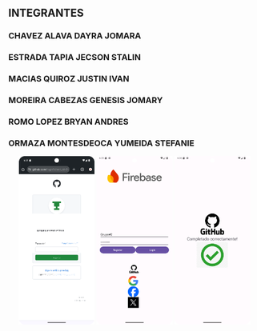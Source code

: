 ## INTEGRANTES ##
### CHAVEZ ALAVA DAYRA JOMARA
### ESTRADA TAPIA JECSON STALIN
### MACIAS QUIROZ JUSTIN IVAN
### MOREIRA CABEZAS GENESIS JOMARY
### ROMO LOPEZ BRYAN ANDRES
### ORMAZA MONTESDEOCA YUMEIDA STEFANIE

<p align="center">
 <img src="IniciarSessionGH.png"width="30%">
<img src="LoginFirebase.png"width="30%">
<img src="Completado.png" width="30%">
</p>

